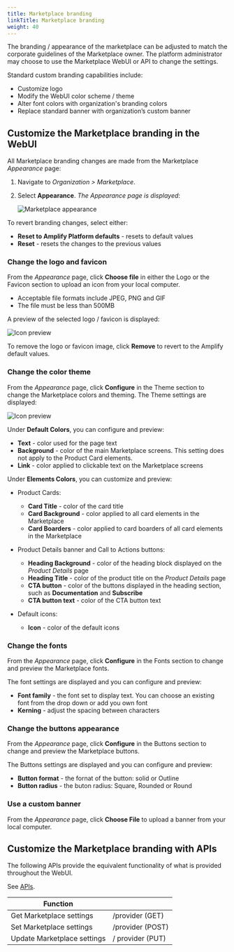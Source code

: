 ```yaml
---
title: Marketplace branding
linkTitle: Marketplace branding
weight: 40
---
```


The branding / appearance of the marketplace can be adjusted to match the corporate guidelines of the Marketplace owner. The platform administrator may choose to use the Marketplace WebUI or API to change the settings.

Standard custom branding capabilities include:

* Customize logo
* Modify the WebUI color scheme / theme
* Alter font colors with organization's branding colors
* Replace standard banner with organization’s custom banner

## Customize the Marketplace branding in the WebUI

All Marketplace branding changes are made from the Marketplace *Appearance* page:

1. Navigate to *Organization > Marketplace*.
2. Select **Appearance**. *The Appearance page is displayed*:

    ![Marketplace appearance](/Images/marketplace/marketplace_appearance.png)

To revert branding changes, select either:

* **Reset to Amplify Platform defaults** - resets to default values
* **Reset** - resets the changes to the previous values

### Change the logo and favicon

From the *Appearance* page, click **Choose file** in either the Logo or the Favicon section to upload an icon from your local computer.

* Acceptable file formats include JPEG, PNG and GIF
* The file must be less than 500MB

A preview of the selected logo / favicon is displayed:

![Icon preview](/Images/marketplace/marketplace_defaulticons.png)

To remove the logo or favicon image, click **Remove** to revert to the Amplify default values.

### Change the color theme

From the *Appearance* page, click **Configure** in the Theme section to change the Marketplace colors and theming. The Theme settings are displayed:

![Icon preview](/Images/marketplace/marketplace_colortheme.png)

Under **Default Colors**, you can configure and preview:

* **Text** - color used for the page text
* **Background** - color of the main Marketplace screens. This setting does not apply to the Product Card elements.
* **Link** - color applied to clickable text on the Marketplace screens

Under **Elements Colors**, you can customize and preview:

* Product Cards:

    * **Card Title** - color of the card title
    * **Card Background** - color applied to all card elements in the Marketplace
    * **Card Boarders** - color applied to card boarders of all card elements in the Marketplace

* Product Details banner and Call to Actions buttons:

    * **Heading Background** - color of the heading block displayed on the *Product Details* page
    * **Heading Title** - color of the product title on the *Product Details* page
    * **CTA button** - color of the buttons displayed in the heading section, such as **Documentation** and **Subscribe**
    * **CTA button text** - color of the CTA button text

* Default icons:

    * **Icon** - color of the default icons

### Change the fonts

From the *Appearance* page, click **Configure** in the Fonts section to change and preview the Marketplace fonts.

The font settings are displayed and you can configure and preview:

* **Font family** - the font set to display text. You can choose an existing font from the drop down or add you own font
* **Kerning** - adjust the spacing between characters

### Change the buttons appearance

From the *Appearance* page, click **Configure** in the Buttons section to change and preview the Marketplace buttons.

The Buttons settings are displayed and you can configure and preview:

* **Button format** - the fornat of the button: solid or Outline
* **Button radius** - the buton radius: Square, Rounded or Round

### Use a custom banner

From the *Appearance* page, click **Choose File** to upload a banner from your local computer.

## Customize the Marketplace branding with APIs

The following APIs provide the equivalent functionality of what is provided throughout the WebUI.

See [APIs](https://apidocs.axway.com/swagger-ui-NEW/index.html?productname=AmplifyPlatform&productversion=1.0.0&filename=swagger.json&disabletry=true#/).

| Function                    |                  |
|-----------------------------|------------------|
| Get Marketplace settings    | /provider (GET)  |
| Set Marketplace settings    | /provider (POST) |
| Update Marketplace settings | / provider (PUT) |
